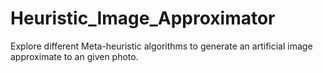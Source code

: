 # Heuristic_Image_Approximator
Explore different Meta-heuristic algorithms to generate an artificial image approximate to an given photo.
